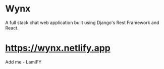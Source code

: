 # Wynx
A full stack chat web application built using Django's Rest Framework and React.
# https://wynx.netlify.app
Add me - LamiFY
